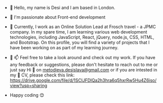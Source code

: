 - 👋 Hello, my name is Desi and I am based in London.

- 👀 I'm passionate about Front-end development 

- 🌱 Currently, I work as an Online Solution Lead at Frosch travel - a JPMC company. In my spare time, I am learning various web development technologies, including JavaScript, React, jQuery, node.js, CSS, HTML, and Bootstrap. On this profile, you will find a variety of projects that I have been working on as part of my learning journey. 

-  💬 📫 Feel free to take a look around and check out my work. If you have any feedback or suggestions, please don't hesitate to reach out to me or just say Hi 👋 on metodieva.desislava@gmail.com or if you are intested in my 📄 CV, please check this link: https://drive.google.com/file/d/1SCIJFDlQa2h3hra6q5hxrRw5Hu4Z6iso/view?usp=sharing 

-  Happy coding 😊





